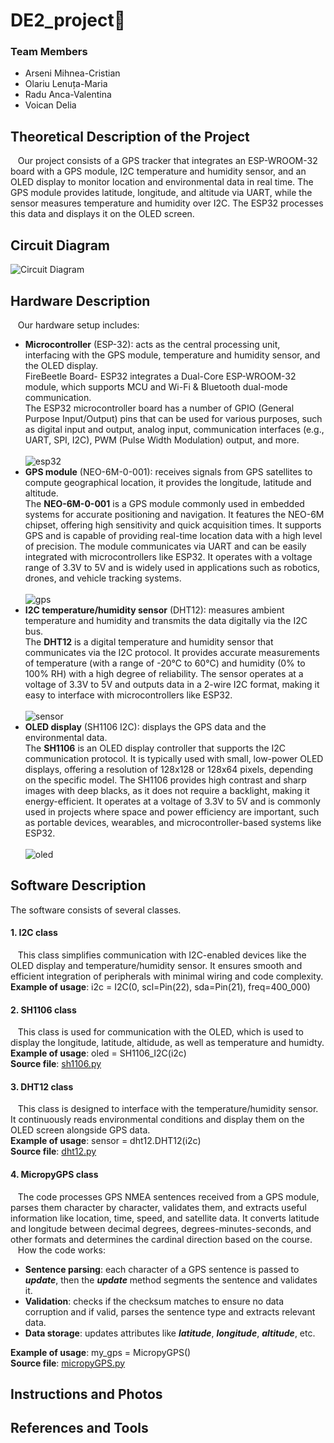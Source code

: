 # DE2_project🤍

### Team Members
- Arseni Mihnea-Cristian
- Olariu Lenuța-Maria
- Radu Anca-Valentina
- Voican Delia

## Theoretical Description of the Project
  &nbsp;&nbsp;&nbsp;Our project consists of a GPS tracker that integrates an ESP-WROOM-32 board with a GPS module, I2C temperature and humidity sensor, and an OLED display to monitor location and environmental data in real time. The GPS module provides latitude, longitude, and altitude via UART, while the sensor measures temperature and humidity over I2C. The ESP32 processes this data and displays it on the OLED screen.

## Circuit Diagram
![Circuit Diagram](https://github.com/Mihnea323/DE2_project/blob/main/images/diagram.png)

## Hardware Description
  &nbsp;&nbsp;&nbsp;Our hardware setup includes:
  - **Microcontroller** (ESP-32): acts as the central processing unit, interfacing with the GPS module, temperature and humidity sensor, and the OLED display. <br>
    FireBeetle Board- ESP32 integrates a Dual-Core ESP-WROOM-32 module, which supports MCU and Wi-Fi & Bluetooth dual-mode communication. <br>
    The ESP32 microcontroller board has a number of GPIO (General Purpose Input/Output) pins that can be used for various purposes, such as digital input and output, analog input, communication interfaces (e.g., UART, SPI, I2C), PWM (Pulse Width Modulation) output, and more. <br> <br>
    ![esp32](https://github.com/Mihnea323/DE2_project/blob/main/images/DFR0478_pinout3.png)
  - **GPS module** (NEO-6M-0-001): receives signals from GPS satellites to compute geographical location, it provides the longitude, latitude and altitude. <br>
    The **NEO-6M-0-001** is a GPS module commonly used in embedded systems for accurate positioning and navigation. It features the NEO-6M chipset, offering high sensitivity and quick acquisition times. It supports GPS and is capable of providing real-time location data with a high level of precision. The module communicates via UART and can be easily integrated with microcontrollers like ESP32. It operates with a voltage range of 3.3V to 5V and is widely used in applications such as robotics, drones, and vehicle tracking systems. <br> <br>
    ![gps](https://github.com/Mihnea323/DE2_project/blob/main/images/gps.jpg)
  - **I2C temperature/humidity sensor** (DHT12): measures ambient temperature and humidity and transmits the data digitally via the I2C bus. <br>
    The **DHT12** is a digital temperature and humidity sensor that communicates via the I2C protocol. It provides accurate measurements of temperature (with a range of -20°C to 60°C) and humidity (0% to 100% RH) with a high degree of reliability. The sensor operates at a voltage of 3.3V to 5V and outputs data in a 2-wire I2C format, making it easy to interface with microcontrollers like ESP32.<br> <br>
    ![sensor](https://github.com/Mihnea323/DE2_project/blob/main/images/sensor.jpg)
  - **OLED display** (SH1106 I2C): displays the GPS data and the environmental data. <br>
    The **SH1106** is an OLED display controller that supports the I2C communication protocol. It is typically used with small, low-power OLED displays, offering a resolution of 128x128 or 128x64 pixels, depending on the specific model. The SH1106 provides high contrast and sharp images with deep blacks, as it does not require a backlight, making it energy-efficient. It operates at a voltage of 3.3V to 5V and is commonly used in projects where space and power efficiency are important, such as portable devices, wearables, and microcontroller-based systems like ESP32. <br> <br>
    ![oled](https://github.com/Mihnea323/DE2_project/blob/main/images/oled.jpeg)

## Software Description
The software consists of several classes.

#### 1. I2C class
   &nbsp;&nbsp;&nbsp;This class simplifies communication with I2C-enabled devices like the OLED display and temperature/humidity sensor. It ensures smooth and efficient integration of peripherals with minimal wiring and code complexity. <br>
   **Example of usage**: i2c = I2C(0, scl=Pin(22), sda=Pin(21), freq=400_000)
#### 2. SH1106 class
   &nbsp;&nbsp;&nbsp;This class is used for communication with the OLED, which is used to display the longitude, latitude, altidude, as well as temperature and humidty. <br>
    **Example of usage**: oled = SH1106_I2C(i2c) <br>
    **Source file**: [sh1106.py](https://github.com/Mihnea323/DE2_project/blob/main/src/sh1106.py)
#### 3. DHT12 class
   &nbsp;&nbsp;&nbsp;This class is designed to interface with the temperature/humidity sensor. It continuously reads environmental conditions and display them on the OLED screen alongside GPS data. <br>
    **Example of usage**: sensor = dht12.DHT12(i2c) <br>
    **Source file**: [dht12.py](https://github.com/Mihnea323/DE2_project/blob/main/src/dht12.py)
#### 4. MicropyGPS class
   &nbsp;&nbsp;&nbsp;The code processes GPS NMEA sentences received from a GPS module, parses them character by character, validates them, and extracts useful information like location, time, speed, and satellite data. It converts latitude and longitude between decimal degrees, degrees-minutes-seconds, and other formats and determines the cardinal direction based on the course. <br>
   &nbsp;&nbsp;&nbsp;How the code works:
   - **Sentence parsing**: each character of a GPS sentence is passed to ***update***, then the ***update*** method segments the sentence and validates it.
   - **Validation**: checks if the checksum matches to ensure no data corruption and if valid, parses the sentence type and extracts relevant data.
   - **Data storage**: updates attributes like ***latitude***, ***longitude***, ***altitude***, etc. <br>
   
 **Example of usage**: my_gps = MicropyGPS() <br>
 **Source file**: [micropyGPS.py](https://github.com/Mihnea323/DE2_project/blob/main/src/micropyGPS.py)

## Instructions and Photos

## References and Tools

